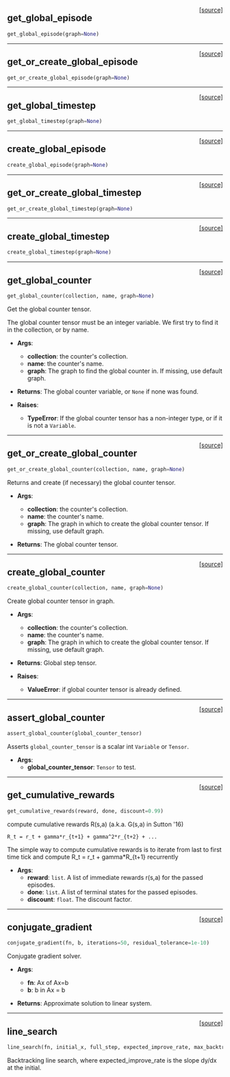 <span style="float:right;">[[source]](https://github.com/polyaxon/polyaxon/blob/master/polyaxon/rl/utils.py#L16)</span>

## get_global_episode


```python
get_global_episode(graph=None)
```


----

<span style="float:right;">[[source]](https://github.com/polyaxon/polyaxon/blob/master/polyaxon/rl/utils.py#L20)</span>

## get_or_create_global_episode


```python
get_or_create_global_episode(graph=None)
```


----

<span style="float:right;">[[source]](https://github.com/polyaxon/polyaxon/blob/master/polyaxon/rl/utils.py#L28)</span>

## get_global_timestep


```python
get_global_timestep(graph=None)
```


----

<span style="float:right;">[[source]](https://github.com/polyaxon/polyaxon/blob/master/polyaxon/rl/utils.py#L24)</span>

## create_global_episode


```python
create_global_episode(graph=None)
```


----

<span style="float:right;">[[source]](https://github.com/polyaxon/polyaxon/blob/master/polyaxon/rl/utils.py#L32)</span>

## get_or_create_global_timestep


```python
get_or_create_global_timestep(graph=None)
```


----

<span style="float:right;">[[source]](https://github.com/polyaxon/polyaxon/blob/master/polyaxon/rl/utils.py#L36)</span>

## create_global_timestep


```python
create_global_timestep(graph=None)
```


----

<span style="float:right;">[[source]](https://github.com/polyaxon/polyaxon/blob/master/polyaxon/rl/utils.py#L40)</span>

## get_global_counter


```python
get_global_counter(collection, name, graph=None)
```


Get the global counter tensor.

The global counter tensor must be an integer variable. We first try to find it
in the collection, or by name.

- __Args__:
	- __collection__: the counter's collection.
	- __name__: the counter's name.
	- __graph__: The graph to find the global counter in. If missing, use default graph.

- __Returns__:
	The global counter variable, or `None` if none was found.

- __Raises__:
	- __TypeError__: If the global counter tensor has a non-integer type,
	or if it is not a `Variable`.


----

<span style="float:right;">[[source]](https://github.com/polyaxon/polyaxon/blob/master/polyaxon/rl/utils.py#L75)</span>

## get_or_create_global_counter


```python
get_or_create_global_counter(collection, name, graph=None)
```


Returns and create (if necessary) the global counter tensor.

- __Args__:
	- __collection__: the counter's collection.
	- __name__: the counter's name.
	- __graph__: The graph in which to create the global counter tensor.
	If missing, use default graph.

- __Returns__:
	The global counter tensor.


----

<span style="float:right;">[[source]](https://github.com/polyaxon/polyaxon/blob/master/polyaxon/rl/utils.py#L94)</span>

## create_global_counter


```python
create_global_counter(collection, name, graph=None)
```


Create global counter tensor in graph.

- __Args__:
	- __collection__: the counter's collection.
	- __name__: the counter's name.
	- __graph__: The graph in which to create the global counter tensor. If missing,
	use default graph.

- __Returns__:
	Global step tensor.

- __Raises__:
	- __ValueError__: if global counter tensor is already defined.


----

<span style="float:right;">[[source]](https://github.com/polyaxon/polyaxon/blob/master/polyaxon/rl/utils.py#L123)</span>

## assert_global_counter


```python
assert_global_counter(global_counter_tensor)
```


Asserts `global_counter_tensor` is a scalar int `Variable` or `Tensor`.

- __Args__:
	- __global_counter_tensor__: `Tensor` to test.


----

<span style="float:right;">[[source]](https://github.com/polyaxon/polyaxon/blob/master/polyaxon/rl/utils.py#L143)</span>

## get_cumulative_rewards


```python
get_cumulative_rewards(reward, done, discount=0.99)
```


compute cumulative rewards R(s,a) (a.k.a. G(s,a) in Sutton '16)

`R_t = r_t + gamma*r_{t+1} + gamma^2*r_{t+2} + ...`

The simple way to compute cumulative rewards is to iterate from last to first time tick
and compute R_t = r_t + gamma*R_{t+1} recurrently

- __Args__:
	- __reward__: `list`. A list of immediate rewards r(s,a) for the passed episodes.
	- __done__: `list`. A list of terminal states for the passed episodes.
	- __discount__: `float`. The discount factor.


----

<span style="float:right;">[[source]](https://github.com/polyaxon/polyaxon/blob/master/polyaxon/rl/utils.py#L172)</span>

## conjugate_gradient


```python
conjugate_gradient(fn, b, iterations=50, residual_tolerance=1e-10)
```


Conjugate gradient solver.


- __Args__:
	- __fn__: Ax of Ax=b
	- __b__: b in Ax = b

- __Returns__: Approximate solution to linear system.


----

<span style="float:right;">[[source]](https://github.com/polyaxon/polyaxon/blob/master/polyaxon/rl/utils.py#L212)</span>

## line_search


```python
line_search(fn, initial_x, full_step, expected_improve_rate, max_backtracks=10, accept_ratio=0.1)
```


Backtracking line search, where expected_improve_rate is the slope dy/dx at the initial.
